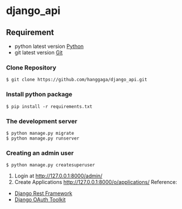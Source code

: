 # django_api

## Requirement
- python latest version [Python](https://www.python.org/)
- git latest version [Git](https://git-scm.com/)
### Clone Repository
```
$ git clone https://github.com/hanggaga/django_api.git
```
### Install python package
```
$ pip install -r requirements.txt
```
### The development server
```
$ python manage.py migrate
$ python manage.py runserver
```
### Creating an admin user
```
$ python manage.py createsuperuser
```
1. Login at http://127.0.0.1:8000/admin/
2. Create Applications http://127.0.0.1:8000/o/applications/
Reference:
- [Django Rest Framework](https://www.django-rest-framework.org/)
- [Django OAuth Toolkit](https://django-oauth-toolkit.readthedocs.io/en/latest/rest-framework/getting_started.html)